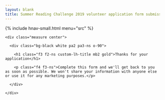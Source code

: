 ```yaml
---
layout: blank
title: Summer Reading Challenge 2019 volunteer application form submission
---
```


{% include hnav-small.html menu="src" %}

<article class="ph2 ph3-ns pv3 pv4-l bg-black">

  <div class="bg-washed-yellow bb b--light-gray tc ph2 ph3-ns pv3 pv4-ns pv6-l custom-bg-src-volunteer cover">

    <div class="measure center">

      <div class="bg-black white pa2 pa3-ns o-90">

        <h1 class="f3 f2-ns custom-lh-title mb2 gold">Thanks for your application</h1>

        <p class="f4 f3-ns">Complete this form and we'll get back to you as soon as possible. We won't share your information with anyone else or use it for any marketing purposes.</p>

      </div>

    </div>

  </div>

</article>
